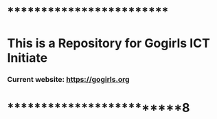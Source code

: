 # ************************
# This is a Repository for Gogirls ICT Initiate
### Current website: https://gogirls.org
# *************************8